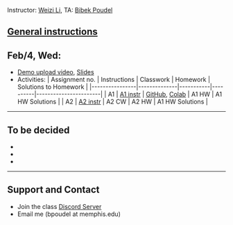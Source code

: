 Instructor: [Weizi Li](https://weizi-li.github.io/), TA: [Bibek Poudel](https://poudel-bibek.github.io)


## [General instructions](instructions.md)

## Feb/4, Wed: 
  
  - [Demo upload video](), [Slides]()
  - Activities:
    | Assignment no. | Instructions | Classwork | Homework | Solutions to Homework |
    |----------------|--------------|-----------|----------|-----------------------|
    | A1              | [A1 instr](https://paper.dropbox.com/doc/Assignment-1-Machine-Learning-Basics--Ba6h_U6fDRzTP3YUeNTx_Q8lAg-i6SXrJ11ZvEacbKrWzU7u)     | [GitHub](https://github.com/poudel-bibek/Intro-to-AI-Assignments/blob/main/A1_class.ipynb), [Colab](https://colab.research.google.com/github/poudel-bibek/Intro-to-AI-Assignments/blob/main/A1_class.ipynb)     | A1 HW    | A1 HW Solutions       |
    | A2              | [A2 instr](https://paper.dropbox.com/doc/Assignment-2-Linear-Models--Ba50PHzyiLH5Dzf2yDwnHCATAg-8mI2pC7xayNQKfGmKhFQj)     | A2 CW     | A2 HW    | A1 HW Solutions       |

---
## To be decided
  - 
  - 
  - 
  
  
---
## Support and Contact
  - Join the class [Discord Server](https://discord.gg/pGbxNGNT)
  - Email me (bpoudel at memphis.edu)

